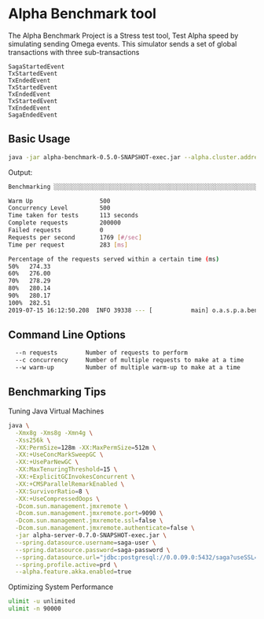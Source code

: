 # Alpha Benchmark tool

The Alpha Benchmark Project is a Stress test tool, Test Alpha speed by simulating sending Omega events. This simulator sends a set of global transactions with three sub-transactions

```prop
SagaStartedEvent
TxStartedEvent
TxEndedEvent
TxStartedEvent
TxEndedEvent
TxStartedEvent
TxEndedEvent
SagaEndedEvent
```

## Basic Usage

```bash
java -jar alpha-benchmark-0.5.0-SNAPSHOT-exec.jar --alpha.cluster.address=0.0.0.0:8080 --w=50 --n=200000 --c=500
```

Output:

```bash
Benchmarking ░░░░░░░░░░░░░░░░░░░░░░░░░░░░░░░░░░░░░░░░░░░░░░░░░░░░░░░░░░░░░░░░░░░░░░░░░░░░░░░░░░░░░░░░░░░░░░░░░░░░░░░░░░░░░░░░░░░░░░░░░░░░░░░░░░░

Warm Up                   500
Concurrency Level         500
Time taken for tests      113 seconds
Complete requests         200000
Failed requests           0
Requests per second       1769 [#/sec]
Time per request          283 [ms]

Percentage of the requests served within a certain time (ms)
50%   274.33
60%   276.00
70%   278.29
80%   280.14
90%   280.17
100%  282.51
2019-07-15 16:12:50.208  INFO 39338 --- [           main] o.a.s.p.a.benchmark.SagaEventBenchmark   : OK
```

## Command Line Options

```bash
  --n requests        Number of requests to perform
  --c concurrency     Number of multiple requests to make at a time
  --w warm-up         Number of multiple warm-up to make at a time
```

## Benchmarking Tips

Tuning Java Virtual Machines

```bash
java \
  -Xmx8g -Xms8g -Xmn4g \
  -Xss256k \
  -XX:PermSize=128m -XX:MaxPermSize=512m \
  -XX:+UseConcMarkSweepGC \
  -XX:+UseParNewGC \
  -XX:MaxTenuringThreshold=15 \
  -XX:+ExplicitGCInvokesConcurrent \
  -XX:+CMSParallelRemarkEnabled \
  -XX:SurvivorRatio=8 \
  -XX:+UseCompressedOops \
  -Dcom.sun.management.jmxremote \
  -Dcom.sun.management.jmxremote.port=9090 \
  -Dcom.sun.management.jmxremote.ssl=false \
  -Dcom.sun.management.jmxremote.authenticate=false \
  -jar alpha-server-0.7.0-SNAPSHOT-exec.jar \
  --spring.datasource.username=saga-user \
  --spring.datasource.password=saga-password \
  --spring.datasource.url="jdbc:postgresql://0.0.09.0:5432/saga?useSSL=false" \
  --spring.profile.active=prd \
  --alpha.feature.akka.enabled=true
```

Optimizing System Performance

```bash
ulimit -u unlimited
ulimit -n 90000
```

